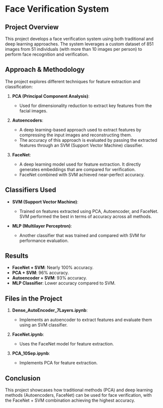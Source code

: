 # Face Verification System

## Project Overview
This project develops a face verification system using both traditional and deep learning approaches. The system leverages a custom dataset of 851 images from 51 individuals (with more than 10 images per person) to perform face recognition and verification.

## Approach & Methodology
The project explores different techniques for feature extraction and classification:

1. **PCA (Principal Component Analysis)**:
   - Used for dimensionality reduction to extract key features from the facial images.

2. **Autoencoders**:
   - A deep learning-based approach used to extract features by compressing the input images and reconstructing them. 
   - The accuracy of this approach is evaluated by passing the extracted features through an SVM (Support Vector Machine) classifier.

3. **FaceNet**:
   - A deep learning model used for feature extraction. It directly generates embeddings that are compared for verification.
   - FaceNet combined with SVM achieved near-perfect accuracy.

## Classifiers Used
- **SVM (Support Vector Machine)**: 
  - Trained on features extracted using PCA, Autoencoder, and FaceNet. SVM performed the best in terms of accuracy across all methods.

- **MLP (Multilayer Perceptron)**:
  - Another classifier that was trained and compared with SVM for performance evaluation.

## Results
- **FaceNet + SVM**: Nearly 100% accuracy.
- **PCA + SVM**: 96% accuracy.
- **Autoencoder + SVM**: 93% accuracy.
- **MLP Classifier**: Lower accuracy compared to SVM.

## Files in the Project
1. **Dense_AutoEncoder_7Layers.ipynb**: 
   - Implements an autoencoder to extract features and evaluate them using an SVM classifier.

2. **FaceNet.ipynb**: 
   - Uses the FaceNet model for feature extraction.

3. **PCA_10Sep.ipynb**: 
   - Implements PCA for feature extraction.

## Conclusion
This project showcases how traditional methods (PCA) and deep learning methods (Autoencoders, FaceNet) can be used for face verification, with the FaceNet + SVM combination achieving the highest accuracy.
